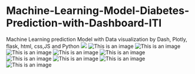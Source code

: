 # Machine-Learning-Model-Diabetes-Prediction-with-Dashboard-ITI
Machine Learning prediction Model with Data visualization by Dash, Plotly, flask, html, css,JS and Python 
![](mahmoudsoroor/Machine-Learning-Model-Diabetes-Prediction-with-Dashboard-ITI/blob/main/Screen%20Shots/main_page.PNG)
![This is an image]([https://myoctocat.com/assets/images/base-octocat.svg](https://github.com/mahmoudsoroor/Machine-Learning-Model-Diabetes-Prediction-with-Dashboard-ITI/blob/main/Screen%20Shots/prediction_page.PNG))
![This is an image]([https://myoctocat.com/assets/images/base-octocat.svg](https://github.com/mahmoudsoroor/Machine-Learning-Model-Diabetes-Prediction-with-Dashboard-ITI/blob/main/Screen%20Shots/dashboard%201.PNG))
![This is an image]([https://myoctocat.com/assets/images/base-octocat.svg](https://github.com/mahmoudsoroor/Machine-Learning-Model-Diabetes-Prediction-with-Dashboard-ITI/blob/main/Screen%20Shots/dashboard%202.PNG))
![This is an image]([https://myoctocat.com/assets/images/base-octocat.svg](https://github.com/mahmoudsoroor/Machine-Learning-Model-Diabetes-Prediction-with-Dashboard-ITI/blob/main/Screen%20Shots/dashboard%203.PNG))
![This is an image]([https://myoctocat.com/assets/images/base-octocat.svg](https://github.com/mahmoudsoroor/Machine-Learning-Model-Diabetes-Prediction-with-Dashboard-ITI/blob/main/Screen%20Shots/dashboard%204.PNG))
![This is an image]([https://myoctocat.com/assets/images/base-octocat.svg](https://github.com/mahmoudsoroor/Machine-Learning-Model-Diabetes-Prediction-with-Dashboard-ITI/blob/main/Screen%20Shots/dashboard%205.PNG))
![This is an image]([https://myoctocat.com/assets/images/base-octocat.svg](https://github.com/mahmoudsoroor/Machine-Learning-Model-Diabetes-Prediction-with-Dashboard-ITI/blob/main/Screen%20Shots/dashboard%206.PNG))
![This is an image]([https://myoctocat.com/assets/images/base-octocat.svg](https://github.com/mahmoudsoroor/Machine-Learning-Model-Diabetes-Prediction-with-Dashboard-ITI/blob/main/Screen%20Shots/dashboard%207.PNG))
![This is an image]([https://myoctocat.com/assets/images/base-octocat.svg](https://github.com/mahmoudsoroor/Machine-Learning-Model-Diabetes-Prediction-with-Dashboard-ITI/blob/main/Screen%20Shots/dashboard%208.PNG))
